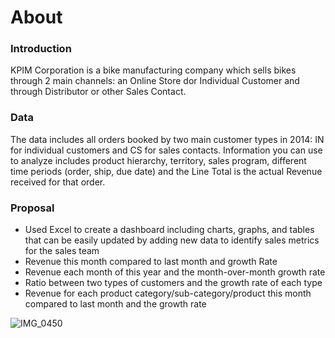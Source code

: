 # About

### Introduction
KPIM Corporation is a bike manufacturing company which sells bikes through 2 main channels: an Online Store dor Individual Customer and through Distributor or other Sales Contact.

### Data
The data includes all orders booked by two main customer types in 2014: IN for individual customers and CS for sales contacts. Information you can use to analyze includes product hierarchy, territory, sales program, different time periods (order, ship, due date) and the Line Total is the actual Revenue received for that order. 

### Proposal
- Used Excel to create a dashboard including charts, graphs, and tables that can be easily updated by adding new data to identify sales   metrics for the sales team
- Revenue this month compared to last month and growth Rate
- Revenue each month of this year and the month-over-month growth rate
- Ratio between two types of customers and the growth rate of each type
- Revenue for each product category/sub-category/product this month compared to last month and the growth rate
  
![IMG_0450](https://github.com/Miamac1506/Biking-Coporation-Excel-Project/assets/145936074/61c5e1c8-e415-430e-b00e-501b17f7e466)


